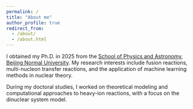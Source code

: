 ```yaml
---
permalink: /
title: "About me"
author_profile: true
redirect_from: 
  - /about/
  - /about.html
---
```

I obtained my Ph.D. in 2025 from the [School of Physics and Astronomy](https://physics.bnu.edu.cn/), [Beijing Normal University](https://www.bnu.edu.cn/). My research interests include fusion reactions, multi-nucleon transfer reactions, and the application of machine learning methods in nuclear theory.

During my doctoral studies, I worked on theoretical modeling and computational approaches to heavy-ion reactions, with a focus on the dinuclear system model.
